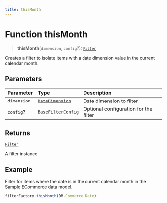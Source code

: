 ```yaml
---
title: thisMonth
---
```


# Function thisMonth

> **thisMonth**(`dimension`, `config`?): [`Filter`](../../../interfaces/interface.Filter.md)

Creates a filter to isolate items with a date dimension value in the current calendar month.

## Parameters

| Parameter | Type | Description |
| :------ | :------ | :------ |
| `dimension` | [`DateDimension`](../../../interfaces/interface.DateDimension.md) | Date dimension to filter |
| `config`? | [`BaseFilterConfig`](../../../interfaces/interface.BaseFilterConfig.md) | Optional configuration for the filter |

## Returns

[`Filter`](../../../interfaces/interface.Filter.md)

A filter instance

## Example

Filter for items where the date is in the current calendar month in the Sample ECommerce data model.
```ts
filterFactory.thisMonth(DM.Commerce.Date)
```
